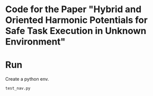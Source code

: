 # Code for the Paper "Hybrid and Oriented Harmonic Potentials for Safe Task Execution in Unknown Environment"

# Run

Create a python env.
```console
test_nav.py
```
